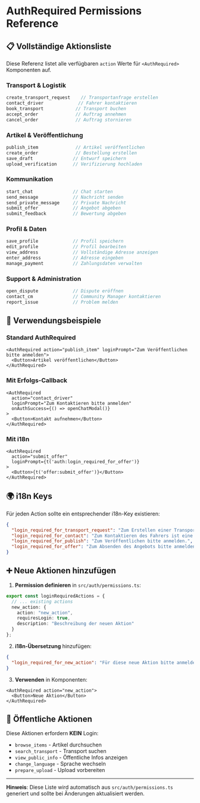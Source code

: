 # AuthRequired Permissions Reference

## 📋 Vollständige Aktionsliste

Diese Referenz listet alle verfügbaren `action` Werte für `<AuthRequired>` Komponenten auf.

### Transport & Logistik
```typescript
create_transport_request    // Transportanfrage erstellen
contact_driver             // Fahrer kontaktieren  
book_transport            // Transport buchen
accept_order              // Auftrag annehmen
cancel_order              // Auftrag stornieren
```

### Artikel & Veröffentlichung
```typescript
publish_item              // Artikel veröffentlichen
create_order              // Bestellung erstellen
save_draft               // Entwurf speichern
upload_verification      // Verifizierung hochladen
```

### Kommunikation
```typescript
start_chat               // Chat starten
send_message             // Nachricht senden
send_private_message     // Private Nachricht
submit_offer             // Angebot abgeben
submit_feedback          // Bewertung abgeben
```

### Profil & Daten
```typescript
save_profile             // Profil speichern
edit_profile             // Profil bearbeiten
view_address             // Vollständige Adresse anzeigen
enter_address            // Adresse eingeben
manage_payment           // Zahlungsdaten verwalten
```

### Support & Administration
```typescript
open_dispute             // Dispute eröffnen
contact_cm               // Community Manager kontaktieren
report_issue             // Problem melden
```

## 🔧 Verwendungsbeispiele

### Standard AuthRequired
```tsx
<AuthRequired action="publish_item" loginPrompt="Zum Veröffentlichen bitte anmelden">
  <Button>Artikel veröffentlichen</Button>
</AuthRequired>
```

### Mit Erfolgs-Callback
```tsx
<AuthRequired 
  action="contact_driver" 
  loginPrompt="Zum Kontaktieren bitte anmelden"
  onAuthSuccess={() => openChatModal()}
>
  <Button>Kontakt aufnehmen</Button>
</AuthRequired>
```

### Mit i18n
```tsx
<AuthRequired 
  action="submit_offer" 
  loginPrompt={t('auth:login_required_for_offer')}
>
  <Button>{t('offer:submit_offer')}</Button>
</AuthRequired>
```

## 🌍 i18n Keys

Für jeden Action sollte ein entsprechender i18n-Key existieren:

```json
{
  "login_required_for_transport_request": "Zum Erstellen einer Transportanfrage ist eine Anmeldung erforderlich.",
  "login_required_for_contact": "Zum Kontaktieren des Fahrers ist eine Anmeldung erforderlich.",
  "login_required_for_publish": "Zum Veröffentlichen bitte anmelden.",
  "login_required_for_offer": "Zum Absenden des Angebots bitte anmelden."
}
```

## ➕ Neue Aktionen hinzufügen

1. **Permission definieren** in `src/auth/permissions.ts`:
```typescript
export const loginRequiredActions = {
  // ... existing actions
  new_action: {
    action: "new_action",
    requiresLogin: true,
    description: "Beschreibung der neuen Aktion"
  }
};
```

2. **i18n-Übersetzung** hinzufügen:
```json
{
  "login_required_for_new_action": "Für diese neue Aktion bitte anmelden"
}
```

3. **Verwenden** in Komponenten:
```tsx
<AuthRequired action="new_action">
  <Button>Neue Aktion</Button>
</AuthRequired>
```

## 🚫 Öffentliche Aktionen

Diese Aktionen erfordern **KEIN** Login:
- `browse_items` - Artikel durchsuchen
- `search_transport` - Transport suchen
- `view_public_info` - Öffentliche Infos anzeigen
- `change_language` - Sprache wechseln
- `prepare_upload` - Upload vorbereiten

---

**Hinweis**: Diese Liste wird automatisch aus `src/auth/permissions.ts` generiert und sollte bei Änderungen aktualisiert werden.
